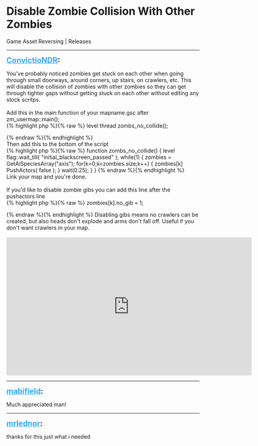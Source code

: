 # Disable Zombie Collision With Other Zombies
Game Asset Reversing | Releases

---
<strong style="font-size: 1.4em;"><span style="text-decoration: underline;text-decoration-color: #34a7f9;"><span style="color:#34a7f9;">ConvictioNDR</span></span>:</strong>

<p>You&#39;ve probably noticed zombies get stuck on each other when going through small doorways, around corners, up stairs, on crawlers, etc. This will disable the collision of zombies with other zombies so they can get through tighter gaps without getting stuck on each other without editing any stock scritps.<br /><br />Add this in the main function of your mapname.gsc after zm_usermap::main();<br />{% highlight php %}{% raw %}
level thread zombs_no_collide();

{% endraw %}{% endhighlight %}
<br />Then add this to the bottom of the script<br />{% highlight php %}{% raw %}
function zombs_no_collide()
{
    level flag::wait_till( "initial_blackscreen_passed" );
    while(1)
    {
        zombies = GetAiSpeciesArray("axis");
        for(k=0;k&lt;zombies.size;k++)
        {
            zombies[k] PushActors( false );
        }
        wait(0.25);
    }
}
{% endraw %}{% endhighlight %}
<br />Link your map and you&#39;re done.<br /><br />If you&#39;d like to disable zombie gibs you can add this line after the pushactors line<br />{% highlight php %}{% raw %}
zombies[k].no_gib = 1;

{% endraw %}{% endhighlight %}
Disabling gibs means no crawlers can be created, but also heads don&#39;t explode and arms don&#39;t fall off. Useful if you don&#39;t want crawlers in your map.<br /><br /><iframe type="text/html" width="640" height="360" src="https://www.youtube.com/embed/Jpbpe3fRsKM" frameborder="0"></iframe></p>

---
<strong style="font-size: 1.4em;"><span style="text-decoration: underline;text-decoration-color: #34a7f9;"><span style="color:#34a7f9;">mabifield</span></span>:</strong>

<p>Much appreciated man!</p>

---
<strong style="font-size: 1.4em;"><span style="text-decoration: underline;text-decoration-color: #34a7f9;"><span style="color:#34a7f9;">mrlednor</span></span>:</strong>

<p>thanks for this just what i needed</p>
